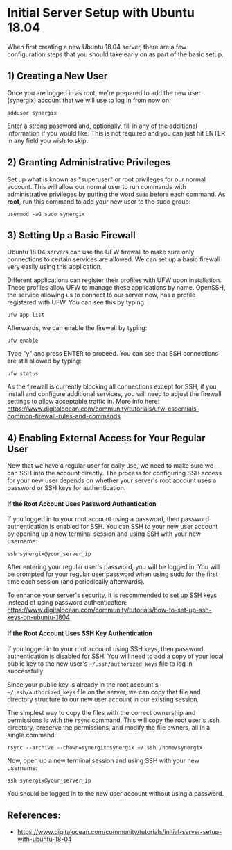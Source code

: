 # Initial Server Setup with Ubuntu 18.04

When first creating a new Ubuntu 18.04 server, there are a few configuration steps that you should take early on as part of the basic setup.

## 1) Creating a New User

Once you are logged in as root, we're prepared to add the new user (synergix) account that we will use to log in from now on.

`adduser synergix`

Enter a strong password and, optionally, fill in any of the additional information if you would like. This is not required and you can just hit ENTER in any field you wish to skip.

## 2) Granting Administrative Privileges

Set up what is known as "superuser" or root privileges for our normal account. This will allow our normal user to run commands with administrative privileges by putting the word `sudo` before each command. As **root**, run this command to add your new user to the sudo group:

`usermod -aG sudo synergix`

## 3) Setting Up a Basic Firewall

Ubuntu 18.04 servers can use the UFW firewall to make sure only connections to certain services are allowed. We can set up a basic firewall very easily using this application.

Different applications can register their profiles with UFW upon installation. These profiles allow UFW to manage these applications by name. OpenSSH, the service allowing us to connect to our server now, has a profile registered with UFW. You can see this by typing:

`ufw app list`

Afterwards, we can enable the firewall by typing:

`ufw enable`

Type "y" and press ENTER to proceed. You can see that SSH connections are still allowed by typing:

`ufw status`

As the firewall is currently blocking all connections except for SSH, if you install and configure additional services, you will need to adjust the firewall settings to allow acceptable traffic in. More info here: https://www.digitalocean.com/community/tutorials/ufw-essentials-common-firewall-rules-and-commands

## 4) Enabling External Access for Your Regular User

Now that we have a regular user for daily use, we need to make sure we can SSH into the account directly. The process for configuring SSH access for your new user depends on whether your server's root account uses a password or SSH keys for authentication.

#### If the Root Account Uses Password Authentication

If you logged in to your root account using a password, then password authentication is enabled for SSH. You can SSH to your new user account by opening up a new terminal session and using SSH with your new username:

`ssh synergix@your_server_ip`

After entering your regular user's password, you will be logged in. You will be prompted for your regular user password when using sudo for the first time each session (and periodically afterwards).

To enhance your server's security, it is recommended to set up SSH keys instead of using password authentication: https://www.digitalocean.com/community/tutorials/how-to-set-up-ssh-keys-on-ubuntu-1804

#### If the Root Account Uses SSH Key Authentication

If you logged in to your root account using SSH keys, then password authentication is disabled for SSH. You will need to add a copy of your local public key to the new user's `~/.ssh/authorized_keys` file to log in successfully.

Since your public key is already in the root account's `~/.ssh/authorized_keys` file on the server, we can copy that file and directory structure to our new user account in our existing session.

The simplest way to copy the files with the correct ownership and permissions is with the `rsync` command. This will copy the root user's .ssh directory, preserve the permissions, and modify the file owners, all in a single command:

`rsync --archive --chown=synergix:synergix ~/.ssh /home/synergix`

Now, open up a new terminal session and using SSH with your new username:

`ssh synergix@your_server_ip`

You should be logged in to the new user account without using a password. 

## References:
* https://www.digitalocean.com/community/tutorials/initial-server-setup-with-ubuntu-18-04
